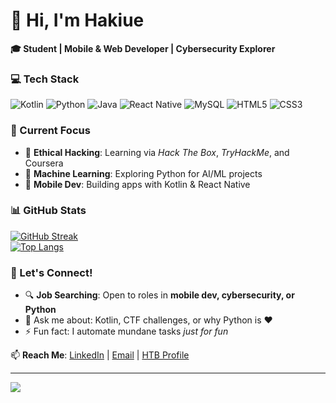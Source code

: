 # 👋 Hi, I'm Hakiue  
**🎓 Student | Mobile & Web Developer | Cybersecurity Explorer**  

### 💻 Tech Stack  
![Kotlin](https://img.shields.io/badge/kotlin-%237F52FF.svg?style=for-the-badge&logo=kotlin&logoColor=white) 
![Python](https://img.shields.io/badge/python-3670A0?style=for-the-badge&logo=python&logoColor=ffdd54) 
![Java](https://img.shields.io/badge/java-%23ED8B00.svg?style=for-the-badge&logo=openjdk&logoColor=white) 
![React Native](https://img.shields.io/badge/react_native-%2320232a.svg?style=for-the-badge&logo=react&logoColor=%2361DAFB) 
![MySQL](https://img.shields.io/badge/mysql-4479A1.svg?style=for-the-badge&logo=mysql&logoColor=white) 
![HTML5](https://img.shields.io/badge/html5-%23E34F26.svg?style=for-the-badge&logo=html5&logoColor=white)
![CSS3](https://img.shields.io/badge/css3-%231572B6.svg?style=for-the-badge&logo=css3&logoColor=white)

### 🚀 Current Focus  
- 🔐 **Ethical Hacking**: Learning via *Hack The Box*, *TryHackMe*, and Coursera  
- 🤖 **Machine Learning**: Exploring Python for AI/ML projects  
- 📱 **Mobile Dev**: Building apps with Kotlin & React Native  

### 📊 GitHub Stats  
[![GitHub Streak](https://streak-stats.demolab.com?user=Hakiue&theme=dark&hide_border=false)](https://git.io/streak-stats)  
[![Top Langs](https://github-readme-stats.vercel.app/api/top-langs/?username=Hakiue&layout=compact&theme=dark&hide_border=false)](https://github.com/Hakiue)  

### 🌱 Let's Connect!  
- 🔍 **Job Searching**: Open to roles in **mobile dev, cybersecurity, or Python**  
- 💬 Ask me about: Kotlin, CTF challenges, or why Python is ♥️  
- ⚡ Fun fact: I automate mundane tasks *just for fun*  

📫 **Reach Me**: 
[LinkedIn](https://www.linkedin.com/in/yourprofile) | 
[Email](mailto:youremail@example.com) | 
[HTB Profile](https://app.hackthebox.com/profile/yourID)  

---

[![](https://visitcount.itsvg.in/api?id=Hakiue&icon=0&color=0)](https://visitcount.itsvg.in)
